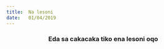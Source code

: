 ```yaml
---
title:  Na lesoni
date:   01/04/2019
---
```


### <center>Eda sa cakacaka tiko ena lesoni oqo</center>